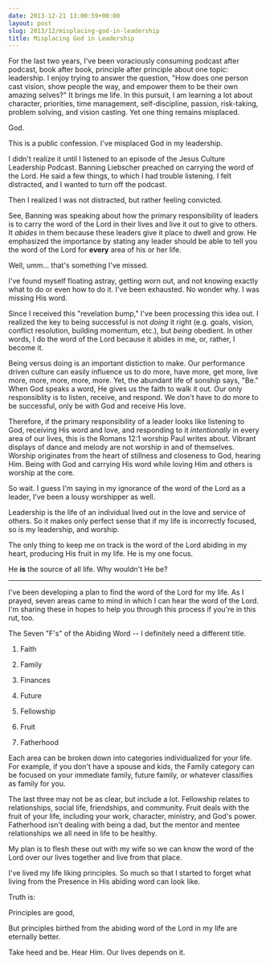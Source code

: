 ```yaml
---
date: 2013-12-21 13:00:59+00:00
layout: post
slug: 2013/12/misplacing-god-in-leadership
title: Misplacing God in Leadership
---
```


For the last two years, I've been voraciously consuming podcast after podcast, book after book, principle after principle about one topic: leadership. I enjoy trying to answer the question, "How does one person cast vision, show people the way, and empower them to be their own amazing selves?" It brings me life.
In this pursuit, I am learning a lot about character, priorities, time management, self-discipline, passion, risk-taking, problem solving, and vision casting. Yet one thing remains misplaced.




God.




This is a public confession. I've misplaced God in my leadership.




I didn't realize it until I listened to an episode of the Jesus Culture Leadership Podcast. Banning Liebscher preached on carrying the word of the Lord. He said a few things, to which I had trouble listening. I felt distracted, and I wanted to turn off the podcast.




Then I realized I was not distracted, but rather feeling convicted.




See, Banning was speaking about how the primary responsibility of leaders is to carry the word of the Lord in their lives and live it out to give to others. It _abides_ in them because these leaders give it place to dwell and grow. He emphasized the importance by stating any leader should be able to tell you the word of the Lord for **every** area of his or her life.




Well, umm... that's something I've missed.




I've found myself floating astray, getting worn out, and not knowing exactly what to do or even how to do it. I've been exhausted. No wonder why. I was missing His word.




Since I received this "revelation bump," I've been processing this idea out. I realized the key to being successful is not _doing_ it right (e.g. goals, vision, conflict resolution, building momentum, etc.), but _being_ obedient. In other words, I do the word of the Lord because it abides in me, or, rather, I become it.




Being versus doing is an important distiction to make. Our performance driven culture can easily influence us to do more, have more, get more, live more, more, more, more, more. Yet, the abundant life of sonship says, "Be." When God speaks a word, He gives us the faith to walk it out. Our only responsiblity is to listen, receive, and respond. We don't have to do more to be successful, only be with God and receive His love.




Therefore, if the primary responsibility of a leader looks like listening to God, receiving His word and love, and responding to it _intentionally_ in every area of our lives, this is the Romans 12:1 worship Paul writes about. Vibrant displays of dance and melody are not worship in and of themselves. Worship originates from the heart of stillness and closeness to God, hearing Him. Being with God and carrying His word while loving Him and others is worship at the core.




So wait. I guess I'm saying in my ignorance of the word of the Lord as a leader, I've been a lousy worshipper as well.




Leadership is the life of an individual lived out in the love and service of others. So it makes only perfect sense that if my life is incorrectly focused, so is my leadership, and worship.




The only thing to keep me on track is the word of the Lord abiding in my heart, producing His fruit in my life. He is my one focus.




He **is** the source of all life. Why wouldn't He be?




* * *




I've been developing a plan to find the word of the Lord for my life. As I prayed, seven areas came to mind in which I can hear the word of the Lord. I'm sharing these in hopes to help you through this process if you're in this rut, too.




The Seven "F's" of the Abiding Word -- I definitely need a different title.






  1. Faith


  2. Family


  3. Finances


  4. Future


  5. Fellowship


  6. Fruit


  7. Fatherhood




Each area can be broken down into categories individualized for your life. For example, if you don't have a spouse and kids, the Family category can be focused on your immediate family, future family, or whatever classifies as family for you.




The last three may not be as clear, but include a lot. Fellowship relates to relationships, social life, friendships, and community. Fruit deals with the fruit of your life, including your work, character, ministry, and God's power. Fatherhood isn't dealing with being a dad, but the mentor and mentee relationships we all need in life to be healthy.




My plan is to flesh these out with my wife so we can know the word of the Lord over our lives together and live from that place.




I've lived my life liking principles. So much so that I started to forget what living from the Presence in His abiding word can look like.




Truth is:




Principles are good,




But principles birthed from the abiding word of the Lord in my life are eternally better.




Take heed and be. Hear Him. Our lives depends on it.

